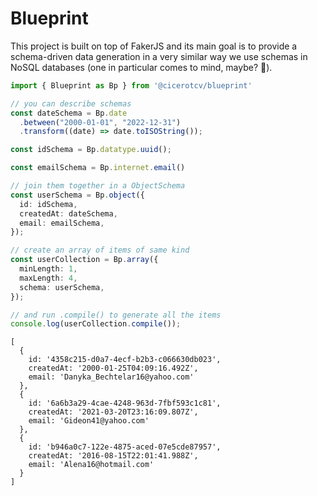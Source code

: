 # Blueprint

This project is built on top of FakerJS and its main goal is to provide a schema-driven data generation in a very similar way we use schemas in NoSQL databases (one in particular comes to mind, maybe? 👀).

```typescript
import { Blueprint as Bp } from '@cicerotcv/blueprint'

// you can describe schemas
const dateSchema = Bp.date
  .between("2000-01-01", "2022-12-31")
  .transform((date) => date.toISOString());

const idSchema = Bp.datatype.uuid();

const emailSchema = Bp.internet.email()

// join them together in a ObjectSchema
const userSchema = Bp.object({
  id: idSchema,
  createdAt: dateSchema,
  email: emailSchema,
});

// create an array of items of same kind
const userCollection = Bp.array({
  minLength: 1,
  maxLength: 4,
  schema: userSchema,
});

// and run .compile() to generate all the items
console.log(userCollection.compile());
```

```
[
  {
    id: '4358c215-d0a7-4ecf-b2b3-c066630db023',
    createdAt: '2000-01-25T04:09:16.492Z',
    email: 'Danyka_Bechtelar16@yahoo.com'
  },
  {
    id: '6a6b3a29-4cae-4248-963d-7fbf593c1c81',
    createdAt: '2021-03-20T23:16:09.807Z',
    email: 'Gideon41@yahoo.com'
  },
  {
    id: 'b946a0c7-122e-4875-aced-07e5cde87957',
    createdAt: '2016-08-15T22:01:41.988Z',
    email: 'Alena16@hotmail.com'
  }
] 
```